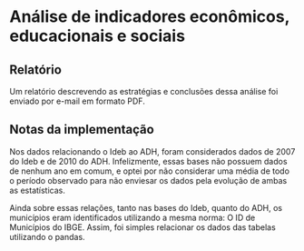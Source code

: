 # Análise de indicadores econômicos, educacionais e sociais

## Relatório
Um relatório descrevendo as estratégias e conclusões dessa análise foi enviado por e-mail em formato PDF.

## Notas da implementação
Nos dados relacionando o Ideb ao ADH, foram considerados dados de 2007 do Ideb e de 2010 do ADH. Infelizmente, essas bases não possuem dados de nenhum ano em comum, e optei por não considerar uma média de todo o período observado para não enviesar os dados pela evolução de ambas as estatísticas.

Ainda sobre essas relações, tanto nas bases do Ideb, quanto do ADH, os municípios eram identificados utilizando a mesma norma: O ID de Municípios do IBGE. Assim, foi simples relacionar os dados das tabelas utilizando o pandas.